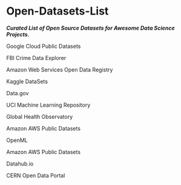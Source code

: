 # Open-Datasets-List

***Curated List of Open Source Datasets for Awesome Data Science Projects.***



Google Cloud Public Datasets

FBI Crime Data Explorer

Amazon Web Services Open Data Registry

Kaggle DataSets

Data.gov

UCI Machine Learning Repository

Global Health Observatory


Amazon AWS Public Datasets

OpenML

Amazon AWS Public Datasets

 Datahub.io
 
 CERN Open Data Portal
